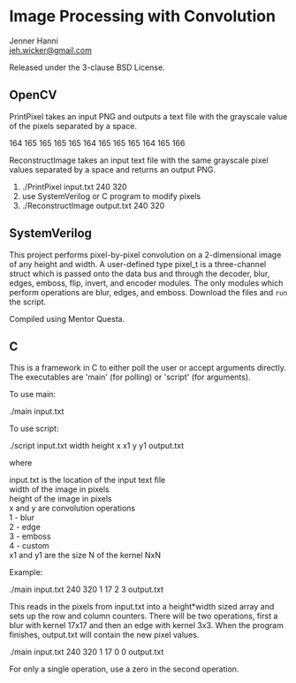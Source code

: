 Image Processing with Convolution 
=================================

Jenner Hanni  
<jeh.wicker@gmail.com>

Released under the 3-clause BSD License.

OpenCV
------

PrintPixel takes an input PNG and outputs a text file with the grayscale value of the pixels separated by a space. 

164 165 165 165 165 164 165 165 165 164 165 166 

ReconstructImage takes an input text file with the same grayscale pixel values separated by a space and returns an output PNG. 

1. ./PrintPixel input.txt 240 320  
2. use SystemVerilog or C program to modify pixels
3. ./ReconstructImage output.txt 240 320

SystemVerilog
-------------

This project performs pixel-by-pixel convolution on a 2-dimensional image of any height and width. A user-defined type pixel_t is a three-channel struct which is passed onto the data bus and through the decoder, blur, edges, emboss, flip, invert, and encoder modules. The only modules which perform operations are blur, edges, and emboss. Download the files and `run` the script.

Compiled using Mentor Questa.

C
-

This is a framework in C to either poll the user or accept arguments directly. The executables are 'main' (for polling) or 'script' (for arguments). 

To use main: 

./main input.txt

To use script:

./script input.txt width height x x1 y y1 output.txt

where 

input.txt is the location of the input text file  
width of the image in pixels  
height of the image in pixels  
x and y are convolution operations  
  1 - blur  
  2 - edge  
  3 - emboss  
  4 - custom  
x1 and y1 are the size N of the kernel NxN

Example:

./main input.txt 240 320 1 17 2 3 output.txt

This reads in the pixels from input.txt into a height*width sized array and sets up the row and column counters. There will be two operations, first a blur with kernel 17x17 and then an edge with kernel 3x3. When the program finishes, output.txt will contain the new pixel values. 

./main input.txt 240 320 1 17 0 0 output.txt

For only a single operation, use a zero in the second operation.


